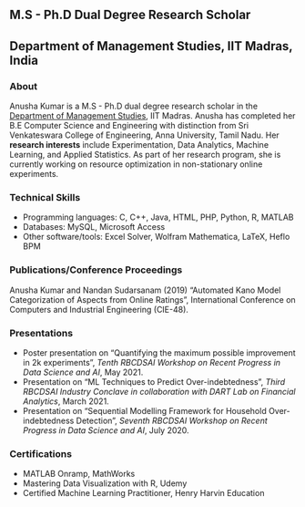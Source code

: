## M.S - Ph.D Dual Degree Research Scholar
## Department of Management Studies, IIT Madras, India

### About
Anusha Kumar is a M.S - Ph.D dual degree research scholar in the [Department of Management Studies](https://doms.iitm.ac.in/), IIT Madras. Anusha has completed her B.E Computer Science and Engineering with distinction from Sri Venkateswara College of Engineering, Anna University, Tamil Nadu. Her **research interests** include Experimentation, Data Analytics, Machine Learning, and Applied Statistics. As part of her research program, she is currently working on resource optimization in non-stationary online experiments.

### Technical Skills
- Programming languages: C, C++, Java, HTML, PHP, Python, R, MATLAB
- Databases: MySQL, Microsoft Access
- Other software/tools: Excel Solver, Wolfram Mathematica, LaTeX, Heflo BPM

### Publications/Conference Proceedings
Anusha Kumar and Nandan Sudarsanam (2019) “Automated Kano Model Categorization of Aspects from Online Ratings”, International Conference on Computers and Industrial Engineering (CIE-48).

### Presentations
- Poster presentation on “Quantifying the maximum possible improvement in 2k experiments”, _Tenth RBCDSAI Workshop on Recent Progress in Data Science and AI_, May 2021.
- Presentation on “ML Techniques to Predict Over-indebtedness”, _Third RBCDSAI Industry Conclave in collaboration with DART Lab on Financial Analytics_, March 2021.
- Presentation on “Sequential Modelling Framework for Household Over-indebtedness Detection”, _Seventh RBCDSAI Workshop on Recent Progress in Data Science and AI_, July 2020.

### Certifications
- MATLAB Onramp, MathWorks
- Mastering Data Visualization with R, Udemy
- Certified Machine Learning Practitioner, Henry Harvin Education
